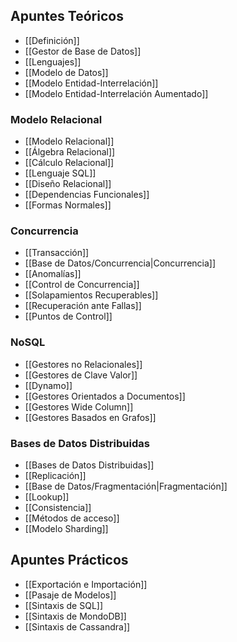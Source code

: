 ## Apuntes Teóricos

- [[Definición]]
- [[Gestor de Base de Datos]]
- [[Lenguajes]]
- [[Modelo de Datos]]
- [[Modelo Entidad-Interrelación]]
- [[Modelo Entidad-Interrelación Aumentado]]

### Modelo Relacional

- [[Modelo Relacional]]
- [[Álgebra Relacional]]
- [[Cálculo Relacional]]
- [[Lenguaje SQL]]
- [[Diseño Relacional]]
- [[Dependencias Funcionales]]
- [[Formas Normales]]

### Concurrencia

- [[Transacción]]
- [[Base de Datos/Concurrencia|Concurrencia]]
- [[Anomalías]]
- [[Control de Concurrencia]]
- [[Solapamientos Recuperables]]
- [[Recuperación ante Fallas]]
- [[Puntos de Control]]

### NoSQL

- [[Gestores no Relacionales]]
- [[Gestores de Clave Valor]]
- [[Dynamo]]
- [[Gestores Orientados a Documentos]]
- [[Gestores Wide Column]]
- [[Gestores Basados en Grafos]]

### Bases de Datos Distribuidas

- [[Bases de Datos Distribuidas]]
- [[Replicación]]
- [[Base de Datos/Fragmentación|Fragmentación]]
- [[Lookup]]
- [[Consistencia]]
- [[Métodos de acceso]]
- [[Modelo Sharding]]

## Apuntes Prácticos

- [[Exportación e Importación]]
- [[Pasaje de Modelos]]
- [[Sintaxis de SQL]]
- [[Sintaxis de MondoDB]]
- [[Sintaxis de Cassandra]]
